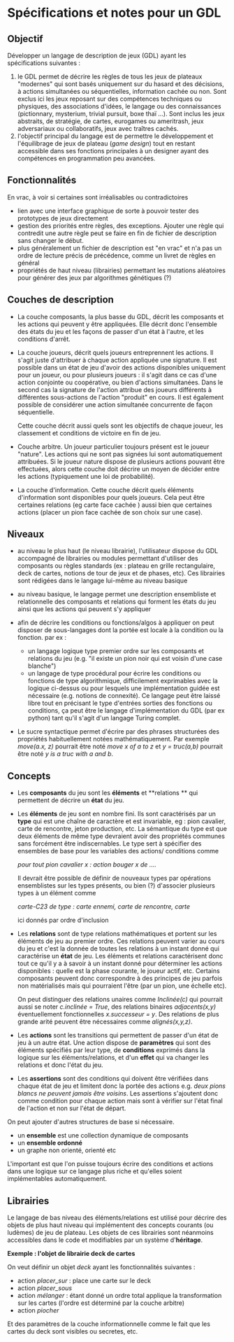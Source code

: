 # Spécifications et notes pour un GDL

## Objectif 
Développer un langage de description de jeux (GDL) ayant les spécifications suivantes :

1.  le GDL permet de décrire les règles de tous les jeux de plateaux "modernes" qui sont basés uniquement sur du hasard et des décisions, à actions simultanées ou séquentielles, information cachée ou non. Sont exclus ici les jeux reposant sur des compétences techniques ou physiques, des associations d'idées, le langage ou des connaissances (pictionnary, mysterium, trivial pursuit,  boxe thaï ...). Sont inclus les jeux abstraits, de stratégie, de cartes, eurogames ou ameritrash, jeux adversariaux ou collaboratifs, jeux avec traîtres cachés.
2.  l'objectif principal du langage est de permettre le développement et l'équilibrage de jeux de plateau (*game design*) tout en restant accessible dans ses fonctions principales à un designer ayant des compétences en programmation peu avancées.


## Fonctionnalités
En vrac, à voir si certaines sont irréalisables ou contradictoires

* lien avec une interface graphique de sorte à pouvoir tester des prototypes de jeux directement
* gestion des priorités entre règles, des exceptions. Ajouter une règle qui contredit une autre règle peut se faire en fin de fichier de description sans changer le début.
* plus généralement un fichier de description est "en vrac" et n'a pas un ordre de lecture précis de précédence, comme un livret de règles en général
* propriétés de haut niveau (librairies) permettant les mutations aléatoires pour générer des jeux par algorithmes génétiques (?) 

## Couches de description

* La couche composants, la plus basse du GDL, décrit les composants et les actions qui peuvent y être appliquées. Elle décrit donc l'ensemble des états du jeu et les façons de passer d'un état à l'autre, et les conditions d'arrêt.

* La couche joueurs, décrit quels joueurs entreprennent les actions. Il s'agit juste d'attribuer à chaque action appliquée une signature. Il est possible dans un état de jeu d'avoir des actions disponibles uniquement pour un joueur, ou pour plusieurs joueurs : il s'agit dans ce cas d'une action conjointe ou coopérative, ou bien d'actions simultanées. Dans le second cas la signature de l'action attribue des joueurs différents à différentes sous-actions de l'action "produit" en cours. Il est également possible de considérer une action simultanée concurrente de façon séquentielle.

  Cette couche décrit aussi quels sont les objectifs de chaque joueur, les classement et conditions de victoire en fin de jeu.

* Couche arbitre. Un joueur particulier toujours présent est le joueur "nature". Les actions qui ne sont pas signées lui sont automatiquement attribuées. Si le joueur nature dispose de plusieurs actions pouvant être effectuées, alors cette couche doit décrire un moyen de décider entre les actions (typiquement une loi de probabilité).

* La couche d'information. Cette couche décrit quels éléments d'information sont disponibles pour quels joueurs. Cela peut être certaines relations (eg carte face cachée ) aussi bien que certaines actions (placer un pion face cachée de son choix sur une case).


## Niveaux
* au niveau le plus haut (le niveau librairie), l'utilisateur dispose du GDL accompagné de librairies ou modules permettant d'utiliser des composants ou règles standards (ex : plateau en grille rectangulaire, deck de cartes, notions de tour de jeux et de phases, etc). Ces librairies sont rédigées dans le langage lui-même au niveau basique
* au niveau basique, le langage permet une description ensembliste et relationnelle des composants et relations qui forment les états du jeu ainsi que les actions qui peuvent s'y appliquer
* afin de décrire les conditions ou fonctions/algos à appliquer on peut disposer de sous-langages dont la portée est locale à la condition ou la fonction. par ex :
  * un langage logique type premier ordre sur les composants et relations du jeu (e.g. "il existe un pion noir qui est voisin d'une case blanche")
  * un langage de type procédural pour écrire les conditions ou fonctions de type algorithmique, difficilement exprimables avec la logique ci-dessus ou pour lesquels une implémentation guidée est nécessaire (e.g. notions de connexité). Ce langage peut être laissé libre tout en précisant le type d'entrées sorties des fonctions ou conditions, ça peut être le langage d'implémentation du GDL (par ex python) tant qu'il s'agit d'un langage Turing complet.

* Le sucre syntactique permet d'écrire par des phrases structurées des propriétés habituellement notées mathématiquement. Par exemple *move(a.x, z)* pourrait être noté *move x of a to z* et *y = truc(a,b)* pourrait être noté *y is a truc with a and b*. 

## Concepts

* Les **composants** du jeu sont les **éléments** et **relations ** qui permettent de décrire un **état** du jeu. 

* Les **éléments** de jeu sont en nombre fini. Ils sont caractérisés par un **type** qui est une chaîne de caractère et est invariable, eg : pion cavalier, carte de rencontre, jeton production, etc. La sémantique du type est que deux éléments de même type devraient avoir des propriétés communes sans forcément être indiscernables. Le type sert à spécifier des ensembles de base pour les variables des actions/ conditions comme

  *pour tout pion cavalier x : action bouger x de ....*

  Il devrait être possible de définir de nouveaux types par opérations ensemblistes sur les types présents, ou bien (?) d'associer plusieurs types à un élément comme

  *carte-C23  de type : carte ennemi, carte de rencontre, carte*

  ici donnés par ordre d'inclusion

* Les **relations** sont de type relations mathématiques et portent sur les éléments de jeu au premier ordre. Ces relations peuvent varier au cours du jeu et c'est la donnée de toutes les relations à un instant donné qui caractérise un **état** de jeu.  Les éléments et relations caractérisent donc tout ce qu'il y a à savoir à un instant donné pour déterminer les actions disponibles : quelle est la phase courante, le joueur actif, etc. Certains composants peuvent donc correspondre à des principes de jeu parfois non matérialisés mais qui pourraient l'être (par un pion, une échelle etc).

  On peut distinguer des relations unaires comme *Inclinée(c)* qui pourrait aussi se noter *c.inclinée = True*, des relations binaires *adjacents(x,y)* éventuellement fonctionnelles *x.successeur = y*.  Des relations de plus grande arité peuvent être nécessaires comme *alignés(x,y,z)*. 

* Les **actions** sont les transitions qui permettent de passer d'un état de jeu à un autre état. Une action dispose de **paramètres** qui sont des éléments spécifiés par leur type, de **conditions** exprimés dans la logique sur les éléments/relations, et d'un **effet** qui va changer les relations et donc l'état du jeu.
* Les **assertions** sont des conditions qui doivent être vérifiées dans chaque état de jeu et limitent donc la portée des actions e.g. *deux pions blancs ne peuvent jamais être voisins*. Les assertions s'ajoutent donc comme condition pour chaque  action mais sont à vérifier sur l'état final de l'action et non sur l'état de départ.

On peut ajouter d'autres structures de base si nécessaire.

* un **ensemble** est une collection dynamique de composants
* un **ensemble ordonné** 
* un graphe non orienté, orienté etc

L'important est que l'on puisse toujours écrire des conditions et actions dans une logique sur ce langage plus riche et qu'elles soient implémentables automatiquement.

## Librairies

Le langage de bas niveau des éléments/relations est utilisé pour décrire des objets de plus haut niveau qui implémentent des concepts courants (ou ludèmes) de jeu de plateau. Les objets de ces librairies sont néanmoins accessibles dans le code et modifiables par un système d'**héritage**. 

**Exemple : l'objet de librairie deck de cartes**

On veut définir un objet *deck* ayant les fonctionnalités suivantes :

* action *placer_sur* : place une carte sur le deck
* action *placer_sous*
* action *mélanger* : étant donné un ordre total applique la transformation sur les cartes (l'ordre est déterminé par la couche arbitre)
* action *piocher* 

Et des paramètres de la couche informationnelle comme le fait que les cartes du deck sont visibles ou secretes, etc.










